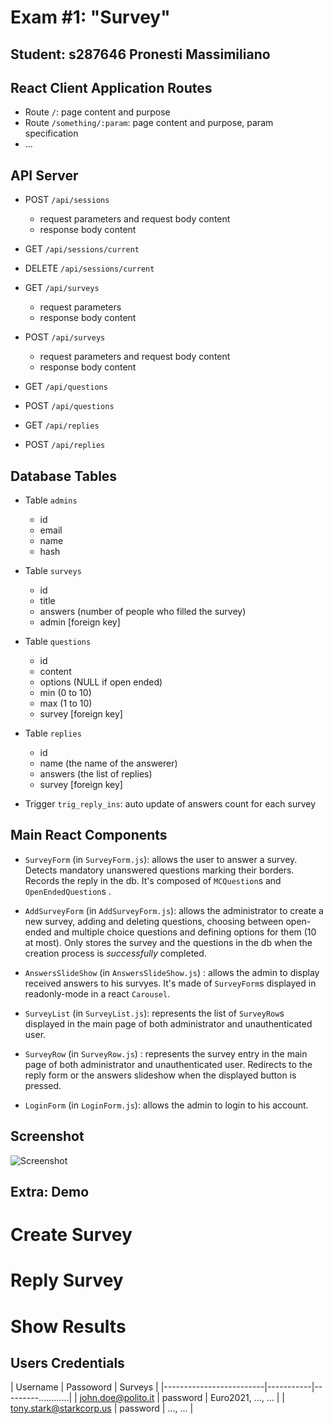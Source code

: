 # Exam #1: "Survey"
## Student: s287646 Pronesti Massimiliano 

## React Client Application Routes

- Route `/`: page content and purpose
- Route `/something/:param`: page content and purpose, param specification
- ...

## API Server

- POST `/api/sessions`
  - request parameters and request body content
  - response body content

- GET `/api/sessions/current`

- DELETE `/api/sessions/current`

- GET `/api/surveys`
  - request parameters
  - response body content

- POST `/api/surveys`
  - request parameters and request body content
  - response body content

- GET `/api/questions`

- POST `/api/questions`

- GET `/api/replies`

- POST `/api/replies`

## Database Tables

- Table `admins` 
  * id 
  * email
  * name
  * hash

- Table `surveys` 
  * id
  * title
  * answers (number of people who filled the survey)
  * admin [foreign key]

- Table `questions` 
  * id
  * content 
  * options (NULL if open ended) 
  * min  (0 to 10)
  * max  (1 to 10)
  * survey [foreign key]

- Table `replies` 
  * id
  * name (the name of the answerer)
  * answers (the list of replies) 
  * survey [foreign key]

- Trigger `trig_reply_ins`: auto update of answers count for each survey
## Main React Components


- `SurveyForm` (in `SurveyForm.js`): allows the user to answer a survey. Detects mandatory unanswered questions marking their borders. Records the reply in the db. It's composed of `MCQuestion`s and `OpenEndedQuestion`s . 

- `AddSurveyForm` (in `AddSurveyForm.js`): allows the administrator to create a new survey, adding and deleting questions, choosing between open-ended and multiple choice questions and defining options for them (10 at most).
Only stores the survey and the questions in the db when the creation process is *successfully* completed.  

- `AnswersSlideShow` (in `AnswersSlideShow.js`) : allows the admin to display received answers to his survyes. It's made of `SurveyForm`s displayed in readonly-mode in a react `Carousel`.

- `SurveyList` (in `SurveyList.js`): represents the list of `SurveyRow`s displayed in the main page of both administrator and unauthenticated user.

- `SurveyRow` (in `SurveyRow.js`) : represents the survey entry in the main page of both administrator and unauthenticated user. Redirects to the reply form or the answers slideshow when the displayed button is pressed. 

- `LoginForm` (in `LoginForm.js`): allows the admin to login to his account. 


## Screenshot

![Screenshot](./img/screenshot.jpg)

## Extra: Demo

# Create Survey

# Reply Survey

# Show Results

## Users Credentials

| Username                | Passoword | Surveys             |
|-------------------------|-----------|---------............|
| john.doe@polito.it      | password  |  Euro2021, ..., ... |
| tony.stark@starkcorp.us | password  |  ..., ...           |
